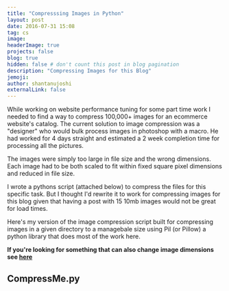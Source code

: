 ```yaml
---
title: "Compresssing Images in Python"
layout: post
date: 2016-07-31 15:08
tag: cs
image: 
headerImage: true
projects: false
blog: true
hidden: false # don't count this post in blog pagination
description: "Compressing Images for this Blog"
jemoji: 
author: shantanujoshi
externalLink: false
---
```

While working on website performance tuning for some part time work I needed to find a way to compress 100,000+ images for an ecommerce website's catalog. The current solution to image compression was a "designer" who would bulk process images in photoshop with a macro. He had worked for 4 days straight and estimated a 2 week completion time for processing all the pictures. 

The images were simply too large in file size and the wrong dimensions. Each image had to be both scaled to fit within fixed square pixel dimensions and reduced in file size. 

I wrote a pythons script (attached below) to compress the files for this specific task. But I thought I'd rewrite it to work for compressing images for this blog given that having a post with 15 10mb images would not be great for load times. 

Here's my version of the image compression script built for compressing images in a given directory to a managebale size using Pil (or Pillow) a python library that does most of the work here.

<strong> If you're looking for something that can also change image dimensions see [here](https://gist.github.com/ShantanuJoshi/44e9b72a985d5d6b4e8df2810ce5d25e) </strong>


<h2 id="heading2">CompressMe.py</h2>
<script src="https://gist.github.com/ShantanuJoshi/23ac55479ab9a613230bd9467d080f33.js"></script>